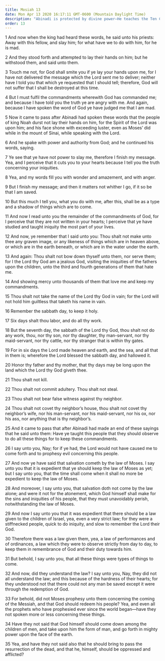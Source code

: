```yaml
---
title: Mosiah 13
date: Mon Apr 13 2020 16:17:11 GMT-0600 (Mountain Daylight Time)
description: "Abinadi is protected by divine power—He teaches the Ten Commandments—Salvation does not come by the law of Moses alone—God Himself will make an atonement and redeem His people. About 148 B.C."
order: 13
---
```


1 And now when the king had heard these words, he said unto his priests: Away with this fellow, and slay him; for what have we to do with him, for he is mad.

2 And they stood forth and attempted to lay their hands on him; but he withstood them, and said unto them.

3 Touch me not, for God shall smite you if ye lay your hands upon me, for I have not delivered the message which the Lord sent me to deliver; neither have I told you that which ye requested that I should tell; therefore, God will not suffer that I shall be destroyed at this time.

4 But I must fulfil the commandments wherewith God has commanded me; and because I have told you the truth ye are angry with me. And again, because I have spoken the word of God ye have judged me that I am mad.

5 Now it came to pass after Abinadi had spoken these words that the people of king Noah durst not lay their hands on him, for the Spirit of the Lord was upon him; and his face shone with exceeding luster, even as Moses’ did while in the mount of Sinai, while speaking with the Lord.

6 And he spake with power and authority from God; and he continued his words, saying.

7 Ye see that ye have not power to slay me, therefore I finish my message. Yea, and I perceive that it cuts you to your hearts because I tell you the truth concerning your iniquities.

8 Yea, and my words fill you with wonder and amazement, and with anger.

9 But I finish my message; and then it matters not whither I go, if it so be that I am saved.

10 But this much I tell you, what you do with me, after this, shall be as a type and a shadow of things which are to come.

11 And now I read unto you the remainder of the commandments of God, for I perceive that they are not written in your hearts; I perceive that ye have studied and taught iniquity the most part of your lives.

12 And now, ye remember that I said unto you: Thou shalt not make unto thee any graven image, or any likeness of things which are in heaven above, or which are in the earth beneath, or which are in the water under the earth.

13 And again: Thou shalt not bow down thyself unto them, nor serve them; for I the Lord thy God am a jealous God, visiting the iniquities of the fathers upon the children, unto the third and fourth generations of them that hate me.

14 And showing mercy unto thousands of them that love me and keep my commandments.

15 Thou shalt not take the name of the Lord thy God in vain; for the Lord will not hold him guiltless that taketh his name in vain.

16 Remember the sabbath day, to keep it holy.

17 Six days shalt thou labor, and do all thy work.

18 But the seventh day, the sabbath of the Lord thy God, thou shalt not do any work, thou, nor thy son, nor thy daughter, thy man-servant, nor thy maid-servant, nor thy cattle, nor thy stranger that is within thy gates.

19 For in six days the Lord made heaven and earth, and the sea, and all that in them is; wherefore the Lord blessed the sabbath day, and hallowed it.

20 Honor thy father and thy mother, that thy days may be long upon the land which the Lord thy God giveth thee.

21 Thou shalt not kill.

22 Thou shalt not commit adultery. Thou shalt not steal.

23 Thou shalt not bear false witness against thy neighbor.

24 Thou shalt not covet thy neighbor’s house, thou shalt not covet thy neighbor’s wife, nor his man-servant, nor his maid-servant, nor his ox, nor his ass, nor anything that is thy neighbor’s.

25 And it came to pass that after Abinadi had made an end of these sayings that he said unto them: Have ye taught this people that they should observe to do all these things for to keep these commandments.

26 I say unto you, Nay; for if ye had, the Lord would not have caused me to come forth and to prophesy evil concerning this people.

27 And now ye have said that salvation cometh by the law of Moses. I say unto you that it is expedient that ye should keep the law of Moses as yet; but I say unto you, that the time shall come when it shall no more be expedient to keep the law of Moses.

28 And moreover, I say unto you, that salvation doth not come by the law alone; and were it not for the atonement, which God himself shall make for the sins and iniquities of his people, that they must unavoidably perish, notwithstanding the law of Moses.

29 And now I say unto you that it was expedient that there should be a law given to the children of Israel, yea, even a very strict law; for they were a stiffnecked people, quick to do iniquity, and slow to remember the Lord their God.

30 Therefore there was a law given them, yea, a law of performances and of ordinances, a law which they were to observe strictly from day to day, to keep them in remembrance of God and their duty towards him.

31 But behold, I say unto you, that all these things were types of things to come.

32 And now, did they understand the law? I say unto you, Nay, they did not all understand the law; and this because of the hardness of their hearts; for they understood not that there could not any man be saved except it were through the redemption of God.

33 For behold, did not Moses prophesy unto them concerning the coming of the Messiah, and that God should redeem his people? Yea, and even all the prophets who have prophesied ever since the world began—have they not spoken more or less concerning these things.

34 Have they not said that God himself should come down among the children of men, and take upon him the form of man, and go forth in mighty power upon the face of the earth.

35 Yea, and have they not said also that he should bring to pass the resurrection of the dead, and that he, himself, should be oppressed and afflicted?

